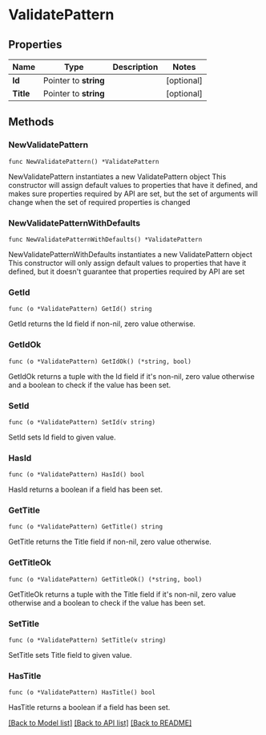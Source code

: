 # ValidatePattern

## Properties

Name | Type | Description | Notes
------------ | ------------- | ------------- | -------------
**Id** | Pointer to **string** |  | [optional] 
**Title** | Pointer to **string** |  | [optional] 

## Methods

### NewValidatePattern

`func NewValidatePattern() *ValidatePattern`

NewValidatePattern instantiates a new ValidatePattern object
This constructor will assign default values to properties that have it defined,
and makes sure properties required by API are set, but the set of arguments
will change when the set of required properties is changed

### NewValidatePatternWithDefaults

`func NewValidatePatternWithDefaults() *ValidatePattern`

NewValidatePatternWithDefaults instantiates a new ValidatePattern object
This constructor will only assign default values to properties that have it defined,
but it doesn't guarantee that properties required by API are set

### GetId

`func (o *ValidatePattern) GetId() string`

GetId returns the Id field if non-nil, zero value otherwise.

### GetIdOk

`func (o *ValidatePattern) GetIdOk() (*string, bool)`

GetIdOk returns a tuple with the Id field if it's non-nil, zero value otherwise
and a boolean to check if the value has been set.

### SetId

`func (o *ValidatePattern) SetId(v string)`

SetId sets Id field to given value.

### HasId

`func (o *ValidatePattern) HasId() bool`

HasId returns a boolean if a field has been set.

### GetTitle

`func (o *ValidatePattern) GetTitle() string`

GetTitle returns the Title field if non-nil, zero value otherwise.

### GetTitleOk

`func (o *ValidatePattern) GetTitleOk() (*string, bool)`

GetTitleOk returns a tuple with the Title field if it's non-nil, zero value otherwise
and a boolean to check if the value has been set.

### SetTitle

`func (o *ValidatePattern) SetTitle(v string)`

SetTitle sets Title field to given value.

### HasTitle

`func (o *ValidatePattern) HasTitle() bool`

HasTitle returns a boolean if a field has been set.


[[Back to Model list]](../README.md#documentation-for-models) [[Back to API list]](../README.md#documentation-for-api-endpoints) [[Back to README]](../README.md)


